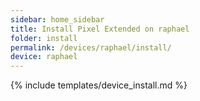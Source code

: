 ```yaml
---
sidebar: home_sidebar
title: Install Pixel Extended on raphael
folder: install
permalink: /devices/raphael/install/
device: raphael
---
```

{% include templates/device_install.md %}
